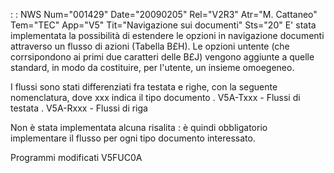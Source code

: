  :  : NWS Num="001429" Date="20090205" Rel="V2R3" Atr="M. Cattaneo" Tem="TEC" App="V5" Tit="Navigazione sui documenti" Sts="20"
E' stata implementata la possibilità di estendere le opzioni in navigazione documenti attraverso un
flusso di azioni (Tabella B£H).
Le opzioni untente (che corrsipondono ai primi due caratteri delle B£J) vengono aggiunte a quelle standard, in modo da costituire, per l'utente, un insieme omoegeneo.

I flussi sono stati differenziati fra testata e righe, con la seguente nomenclatura, dove xxx indica
il tipo documento
. V5A-Txxx - Flussi di testata
. V5A-Rxxx - Flussi di riga

Non è stata implementata alcuna risalita :  è quindi obbligatorio implementare il flusso per ogni tipo
documento interessato.

Programmi modificati
V5FUC0A
